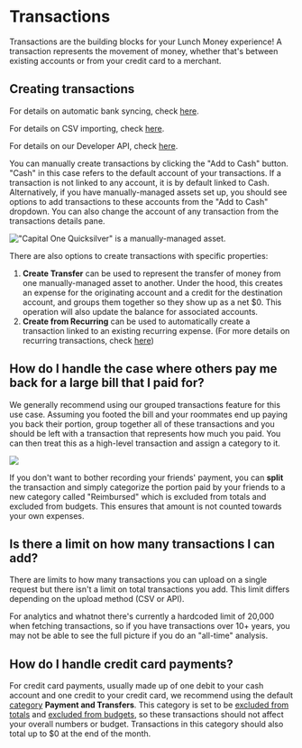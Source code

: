 # Transactions

Transactions are the building blocks for your Lunch Money experience! A transaction represents the movement of money, whether that's between existing accounts or from your credit card to a merchant. 

## Creating transactions

For details on automatic bank syncing, check [here](../importing-transactions/automatic-imports.md).

For details on CSV importing, check [here](../importing-transactions/import-via-csv.md).

For details on our Developer API, check [here](../importing-transactions/developer-api.md).

You can manually create transactions by clicking the "Add to Cash" button. "Cash" in this case refers to the default account of your transactions. If a transaction is not linked to any account, it is by default linked to Cash. Alternatively, if you have manually-managed assets set up, you should see options to add transactions to these accounts from the "Add to Cash" dropdown. You can also change the account of any transaction from the transactions details pane.

![&quot;Capital One Quicksilver&quot; is a manually-managed asset.](../.gitbook/assets/screen-shot-2020-06-20-at-1.15.53-pm%20%281%29.png)

There are also options to create transactions with specific properties:

1. **Create Transfer** can be used to represent the transfer of money from one manually-managed asset to another. Under the hood, this creates an expense for the originating account and a credit for the destination account, and groups them together so they show up as a net $0. This operation will also update the balance for associated accounts.
2. **Create from Recurring** can be used to automatically create a transaction linked to an existing recurring expense. \(For more details on recurring transactions, check [here](recurring-items.md#recurring-transactions)\)

## How do I handle the case where others pay me back for a large bill that I paid for?

We generally recommend using our grouped transactions feature for this use case. Assuming you footed the bill and your roommates end up paying you back their portion, group together all of these transactions and you should be left with a transaction that represents how much you paid. You can then treat this as a high-level transaction and assign a category to it.

![](../.gitbook/assets/group-gif-2.gif)

If you don't want to bother recording your friends' payment, you can **split** the transaction and simply categorize the portion paid by your friends to a new category called "Reimbursed" which is excluded from totals and excluded from budgets. This ensures that amount is not counted towards your own expenses.

## Is there a limit on how many transactions I can add?

There are limits to how many transactions you can upload on a single request but there isn't a limit on total transactions you add. This limit differs depending on the upload method \(CSV or API\).

For analytics and whatnot there's currently a hardcoded limit of 20,000 when fetching transactions, so if you have transactions over 10+ years, you may not be able to see the full picture if you do an "all-time" analysis.

## How do I handle credit card payments?

For credit card payments, usually made up of one debit to your cash account and one credit to your credit card, we recommend using the default [category](../setup/categories.md) **Payment and Transfers**. This category is set to be [excluded from totals](../setup/categories.md#exclude-from-totals) and [excluded from budgets](../setup/categories.md#exclude-from-budget), so these transactions should not affect your overall numbers or budget. Transactions in this category should also total up to $0 at the end of the month.



